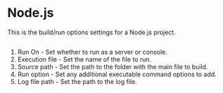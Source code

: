 # Node.js

This is the build/run options settings for a Node.js project.

<figure><img src="https://help.goorm.io/~gitbook/image?url=https%3A%2F%2F2181851870-files.gitbook.io%2F%7E%2Ffiles%2Fv0%2Fb%2Fgitbook-x-prod.appspot.com%2Fo%2Fspaces%252F-Lq-Q9LciN1X9EABxGkt%252Fuploads%252F5iSz3i9dRGWw0hDm8luU%252Fimage.png%3Falt%3Dmedia%26token%3Dffdddadc-1e87-49fd-8ef6-df417e43dcb1&#x26;width=768&#x26;dpr=4&#x26;quality=100&#x26;sign=1b51704c&#x26;sv=2" alt=""><figcaption></figcaption></figure>

1. Run On - Set whether to run as a server or console.
2. Execution file - Set the name of the file to run.
3. Source path - Set the path to the folder with the main file to build.
4. Run option - Set any additional executable command options to add.
5. Log file path - Set the path to the log file.
